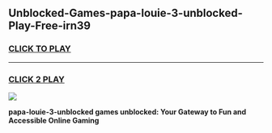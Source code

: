 
## Unblocked-Games-papa-louie-3-unblocked-Play-Free-irn39
<h3>
<a href="https://premium76.site?title=papa-louie-3-unblocked&ref=19M">CLICK TO PLAY</a></h3>
<hr>

<h3>
<a href="https://premium76.site?title=papa-louie-3-unblocked&ref=19M">CLICK 2 PLAY</a>
  
</h3>

<a href="https://premium76.site?title=papa-louie-3-unblocked&ref=19M"><img src="https://clearcache.store/games.png"></a>


**papa-louie-3-unblocked games unblocked: Your Gateway to Fun and Accessible Online Gaming**
